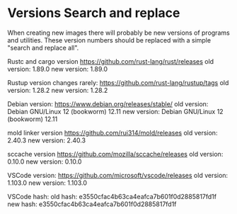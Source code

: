 # Versions Search and replace

When creating new images there will probably be new versions of programs and utilities.
These version numbers should be replaced with a simple "search and replace all".

Rustc and cargo version
<https://github.com/rust-lang/rust/releases>
old version: 1.89.0
new version: 1.89.0

Rustup version changes rarely:
<https://github.com/rust-lang/rustup/tags>
old version: 1.28.2
new version: 1.28.2

Debian version:
<https://www.debian.org/releases/stable/>
old version: Debian GNU/Linux 12 (bookworm) 12.11
new version: Debian GNU/Linux 12 (bookworm) 12.11

mold linker version
<https://github.com/rui314/mold/releases>
old version: 2.40.3
new version: 2.40.3

sccache version
<https://github.com/mozilla/sccache/releases>
old version: 0.10.0
new version: 0.10.0

VSCode version:
<https://github.com/microsoft/vscode/releases>
old version: 1.103.0
new version: 1.103.0

VSCode hash:
old hash: e3550cfac4b63ca4eafca7b601f0d2885817fd1f
new hash: e3550cfac4b63ca4eafca7b601f0d2885817fd1f
